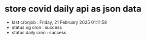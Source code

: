 # store covid daily api as json data

- last cronjob : Friday, 21 February 2025 01:11:58
- status og cron : success
- status daily cron : success
      
      